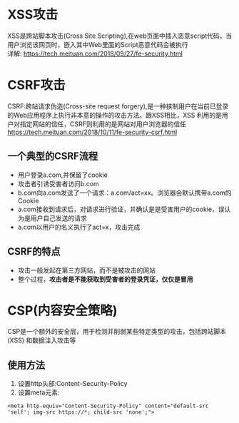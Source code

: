 # XSS攻击
XSS是跨站脚本攻击(Cross Site Scripting),在web页面中插入恶意script代码，当用户浏览该网页时，嵌入其中Web里面的Script恶意代码会被执行  
详解:
https://tech.meituan.com/2018/09/27/fe-security.html

# CSRF攻击
CSRF:跨站请求伪造(Cross-site request forgery),是一种挟制用户在当前已登录的Web应用程序上执行非本意的操作的攻击方法。跟XSS相比，XSS 利用的是用户对指定网站的信任，CSRF则利用的是网站对用户浏览器的信任
https://tech.meituan.com/2018/10/11/fe-security-csrf.html
## 一个典型的CSRF流程
* 用户登录a.com,并保留了cookie
* 攻击者引诱受害者访问b.com
* b.com向a.com发送了一个请求：a.com/act=xx。浏览器会默认携带a.com的Cookie
* a.com接收到请求后，对请求进行验证，并确认是是受害用户的cookie，误认为是用户自己发送的请求
* a.com以用户的名义执行了act=x，攻击完成
## CSRF的特点
* 攻击一般发起在第三方网站，而不是被攻击的网站
* 整个过程，**攻击者是不能获取到受害者的登录凭证，仅仅是冒用**
# CSP(内容安全策略)
CSP是一个额外的安全层，用于检测并削弱某些特定类型的攻击，包括跨站脚本 (XSS) 和数据注入攻击等
## 使用方法
1. 设置http头部:Content-Security-Policy
2. 设置meta元素:
````
<meta http-equiv="Content-Security-Policy" content="default-src 'self'; img-src https://*; child-src 'none';">
````
